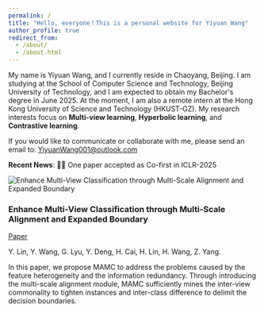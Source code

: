 ```yaml
---
permalink: /
title: "Hello, everyone！This is a personal website for Yiyuan Wang"
author_profile: true
redirect_from: 
  - /about/
  - /about.html
---
```

My name is Yiyuan Wang, and I currently reside in Chaoyang, Beijing. I am studying at the School of Computer Science and Technology, Beijing University of Technology, and I am expected to obtain my Bachelor's degree in June 2025. At the moment, I am also a remote intern at the Hong Kong University of Science and Technology (HKUST-GZ). My research interests focus on **Multi-view learning**, **Hyperbolic learning**, and **Contrastive learning**.

If you would like to communicate or collaborate with me, please send an email to: [YiyuanWang001@outlook.com](mailto:YiyuanWang001@outlook.com)

**Recent News**: 🚀🚀 One paper accepted as Co-first in ICLR-2025 


![Enhance Multi-View Classification through Multi-Scale Alignment and Expanded Boundary](path-to-your-image.png)

### Enhance Multi-View Classification through Multi-Scale Alignment and Expanded Boundary

[Paper](URL)

Y. Lin, Y. Wang, G. Lyu, Y. Deng, H. Cai, H. Lin, H. Wang, Z. Yang.

In this paper, we propose MAMC to address the problems caused by the feature heterogeneity and the information redundancy. Through introducing the multi-scale alignment module, MAMC sufficiently mines the inter-view commonality to tighten instances and inter-class difference to delimit the decision boundaries.

